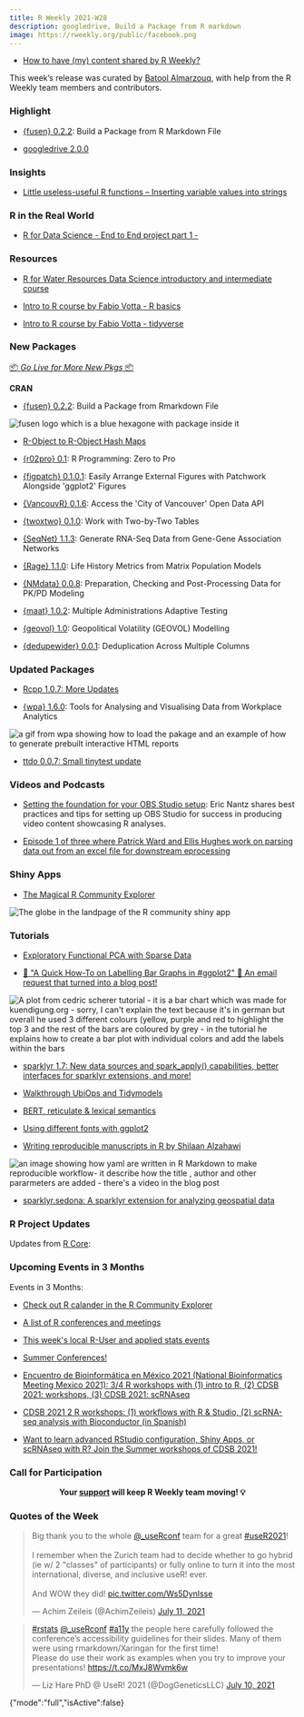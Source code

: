 ```yaml
---
title: R Weekly 2021-W28
description: googledrive, Build a Package from R markdown
image: https://rweekly.org/public/facebook.png
---
```


+ [How to have (my) content shared by R Weekly?](https://github.com/rweekly/rweekly.org#how-to-have-my-content-shared-by-r-weekly)

This week’s release was curated by [Batool Almarzouq](https://github.com/BatoolMM), with help from the R Weekly team members and contributors.


###  Highlight

+ [{fusen} 0.2.2](https://cran.r-project.org/package=fusen): Build a Package from R Markdown File

+ [googledrive 2.0.0](https://www.tidyverse.org/blog/2021/07/googledrive-2-0-0/) 

### Insights

+ [Little useless-useful R functions – Inserting variable values into strings](https://tomaztsql.wordpress.com/2021/07/09/little-useless-useful-r-functions-inserting-variable-values-into-strings/)

### R in the Real World

+ [R for Data Science - End to End project part 1 - ](https://www.fairanalytics.net/blog/2021/05/01/end-to-end-r-based-prod-projects/) 


###  Resources

+ [R for Water Resources Data Science introductory and intermediate course](https://r4wrds.com/)

+ [Intro to R course by Fabio Votta - R basics](https://colab.research.google.com/drive/1dLsdGbkvgn1JbWgsy9Z-pFmPd_2MG4Xu?usp=sharing)

+ [Intro to R course by Fabio Votta - tidyverse](https://colab.research.google.com/drive/14CRElnKewnp5MnlxhqVu6OOcIXd-Bkaj?usp=sharing)


###  New Packages

<p class="added-hostname"><a href="https://rweekly.org/live" target="_blank" class="externalLink">📦 <i>Go Live for More New Pkgs</i> 📦</a></p>

**CRAN**

+ [{fusen} 0.2.2](https://cran.r-project.org/package=fusen): Build a Package from Rmarkdown File

![fusen logo which is a blue hexagone with package inside it](https://raw.githubusercontent.com/rweekly/image/master/2021-07-12/logo-fusen_resized.png)

+ [R-Object to R-Object Hash Maps]( https://CRAN.R-project.org/package=r2r) 

+ [{r02pro} 0.1](https://cran.r-project.org/package=r02pro): R Programming: Zero to Pro

+ [{figpatch} 0.1.0.1](https://cran.r-project.org/package=figpatch): Easily Arrange External Figures with Patchwork Alongside
'ggplot2' Figures

+ [{VancouvR} 0.1.6](https://cran.r-project.org/package=VancouvR): Access the 'City of Vancouver' Open Data API

+ [{twoxtwo} 0.1.0](https://cran.r-project.org/package=twoxtwo): Work with Two-by-Two Tables

+ [{SeqNet} 1.1.3](https://cran.r-project.org/package=SeqNet): Generate RNA-Seq Data from Gene-Gene Association Networks

+ [{Rage} 1.1.0](https://cran.r-project.org/package=Rage): Life History Metrics from Matrix Population Models

+ [{NMdata} 0.0.8](https://cran.r-project.org/package=NMdata): Preparation, Checking and Post-Processing Data for PK/PD
Modeling

+ [{maat} 1.0.2](https://cran.r-project.org/package=maat): Multiple Administrations Adaptive Testing

+ [{geovol} 1.0](https://cran.r-project.org/package=geovol): Geopolitical Volatility (GEOVOL) Modelling

+ [{dedupewider} 0.0.1](https://cran.r-project.org/package=dedupewider): Deduplication Across Multiple Columns

### Updated Packages

+ [Rcpp 1.0.7: More Updates](http://dirk.eddelbuettel.com/blog/2021/07/07#rcpp_1.0.7)

+ [{wpa} 1.6.0](https://cran.r-project.org/package=wpa): Tools for Analysing and Visualising Data from Workplace Analytics 

![a gif from wpa showing how to load the pakage and an example of how to generate prebuilt interactive HTML reports](https://raw.githubusercontent.com/rweekly/image/master/2021-07-12/wpa.gif)

+ [ttdo 0.0.7: Small tinytest update](http://dirk.eddelbuettel.com/blog/2021/07/06#ttdo_0.0.7)


###  Videos and Podcasts

+ [Setting the foundation for your OBS Studio setup](https://www.youtube.com/watch?v=fkvQ_lAGvFQ): Eric Nantz shares best practices and tips for setting up OBS Studio for success in producing video content showcasing R analyses.

+ [Episode 1 of three where Patrick Ward and Ellis Hughes work on parsing data out from an excel file for downstream eprocessing](https://bit.ly/TidyX_Ep64) 


### Shiny Apps

+ [The Magical R Community Explorer](https://r-community.org/usergroups/)

![The globe in the landpage of the R community shiny app](https://raw.githubusercontent.com/rweekly/image/master/2021-07-12/globe.png)


###  Tutorials

+ [Exploratory Functional PCA  with Sparse Data](https://rviews.rstudio.com/2021/07/08/exploratory-fda-with-sparse-data/)

+ [📢 "A Quick How-To on Labelling Bar Graphs in #ggplot2" 🔗 An email request that turned into a blog post!](https://www.cedricscherer.com/2021/07/05/a-quick-how-to-on-labelling-bar-graphs-in-ggplot2/)

![A plot from cedric scherer tutorial - it is a bar chart which was made for kuendigung.org - sorry, I can't explain the text because it's in german but overall he used 3 different colours (yellow, purple and red to highlight the top 3 and the rest of the bars are coloured by grey - in the tutorial he explains how to create a bar plot with individual colors and add the labels within the bars](https://raw.githubusercontent.com/rweekly/image/master/2021-07-12/csher_tutorila.png)

+ [sparklyr 1.7: New data sources and spark_apply() capabilities, better interfaces for sparklyr extensions, and more!](https://blogs.rstudio.com/tensorflow/posts/2021-07-06-sparklyr-1.7.0-released)

+ [Walkthrough UbiOps and Tidymodels](https://blog.rmhogervorst.nl/blog/2021/07/06/walkthrough-ubiops-and-tidymodels/)

+ [BERT, reticulate & lexical semantics](https://jtimm.net/2021/07/09/bert-reticulate-lexical-semantics/)

+ [Using different fonts with ggplot2](https://statisticaloddsandends.wordpress.com/2021/07/08/using-different-fonts-with-ggplot2/)

+ [Writing reproducible manuscripts in R by Shilaan Alzahawi](https://shilaan.rbind.io/post/writing-reproducible-manuscripts-in-r/)

![an image showing how yaml are written in R Markdown to make reproducible workflow- it describe how the title , author and other pararmeters are added - there's a video in the blog post](https://raw.githubusercontent.com/rweekly/image/master/2021-07-12/reproducible-tutorial.png)


+ [sparklyr.sedona: A sparklyr extension for analyzing geospatial data](https://blogs.rstudio.com/tensorflow/posts/2021-07-07-sparklyr-sedona)


<!--<div class="post-more-begin></div><div class="post-more-end"></div>-->

###  R Project Updates

Updates from [R Core](http://developer.r-project.org/blosxom.cgi/R-devel/NEWS):


###  Upcoming Events in 3 Months

Events in 3 Months:

+ [Check out R calander in the R Community Explorer](https://r-community.org/events/calendar/)

+ [A list of R conferences and meetings](https://jumpingrivers.github.io/meetingsR/virtual-events.html)

+ [This week's local R-User and applied stats events](https://community.rstudio.com/c/irl)

+ [Summer Conferences!](https://rviews.rstudio.com/2021/06/17/summer-conferences/)

+ [Encuentro de Bioinformática en México 2021 (National Bioinformatics Meeting Mexico 2021): 3/4 R workshops with (1) intro to R, (2) CDSB 2021: workshops, (3) CDSB 2021: scRNAseq](http://congresos.nnb.unam.mx/EBM2021/) 

+ [CDSB 2021 2 R workshops: (1) workflows with R & Studio, (2) scRNA-seq analysis with Bioconductor (in Spanish)](https://comunidadbioinfo.github.io/post/cdsb-2021-workshops/) 

+ [Want to learn advanced RStudio configuration, Shiny Apps, or scRNAseq with R? Join the Summer workshops of CDSB 2021!](https://congresos.nnb.unam.mx/EBM2021/) 


###  Call for Participation


<p class="hide-support added-hostname support-rweekly" style="text-align: center;font-weight: bold;">Your <a class="non-visited externalLink" href="https://www.patreon.com/rweekly" onclick="pas(this)">support</a> will keep R Weekly team moving! 💡</p>

###  Quotes of the Week

<blockquote class="twitter-tweet"><p lang="en" dir="ltr">Big thank you to the whole <a href="https://twitter.com/_useRconf?ref_src=twsrc%5Etfw">@_useRconf</a> team for a great <a href="https://twitter.com/hashtag/useR2021?src=hash&amp;ref_src=twsrc%5Etfw">#useR2021</a>!<br><br>I remember when the Zurich team had to decide whether to go hybrid (ie w/ 2 &quot;classes&quot; of participants) or fully online to turn it into the most international, diverse, and inclusive useR! ever.<br><br>And WOW they did! <a href="https://t.co/Ws5Dynlsse">pic.twitter.com/Ws5Dynlsse</a></p>&mdash; Achim Zeileis (@AchimZeileis) <a href="https://twitter.com/AchimZeileis/status/1414241171887595521?ref_src=twsrc%5Etfw">July 11, 2021</a></blockquote> <script async src="https://platform.twitter.com/widgets.js" charset="utf-8"></script>


<blockquote class="twitter-tweet"><p lang="en" dir="ltr"><a href="https://twitter.com/hashtag/rstats?src=hash&amp;ref_src=twsrc%5Etfw">#rstats</a> <a href="https://twitter.com/_useRconf?ref_src=twsrc%5Etfw">@_useRconf</a> <a href="https://twitter.com/hashtag/a11y?src=hash&amp;ref_src=twsrc%5Etfw">#a11y</a> the people here carefully followed the conference’s accessibility guidelines for their slides. Many of them were using rmarkdown/Xaringan for the first time!<br>Please do use their work as examples when you try to improve your presentations! <a href="https://t.co/MxJ8Wvmk6w">https://t.co/MxJ8Wvmk6w</a></p>&mdash; Liz Hare PhD @ UseR! 2021 (@DogGeneticsLLC) <a href="https://twitter.com/DogGeneticsLLC/status/1413692662285279241?ref_src=twsrc%5Etfw">July 10, 2021</a></blockquote> <script async src="https://platform.twitter.com/widgets.js" charset="utf-8"></script>


{"mode":"full","isActive":false}
